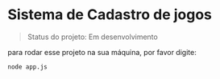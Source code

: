# Sistema de Cadastro de jogos

> Status do projeto: Em desenvolvimento

para rodar esse projeto na sua máquina, por favor digite:

```
node app.js
```

